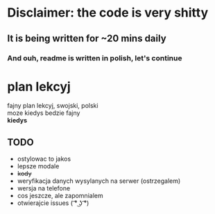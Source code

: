 # Disclaimer: the code is **very** shitty
## It is being written for ~20 mins daily
### And ouh, readme is written in polish, let's continue

# plan lekcyj
fajny plan lekcyj, swojski, polski\
moze kiedys bedzie fajny\
**kiedys**

## TODO
- ostylowac to jakos
- lepsze modale
- ~~kody~~
- weryfikacja danych wysylanych na serwer (ostrzegalem)
- wersja na telefone
- cos jeszcze, ale zapomnialem
- otwierajcie issues ( ͡° ͜ʖ ͡°)